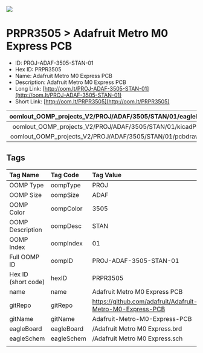 


  
![][im]
# PRPR3505 > Adafruit Metro M0 Express PCB

- ID: PROJ-ADAF-3505-STAN-01
- Hex ID: PRPR3505
- Name: Adafruit Metro M0 Express PCB
- Description: Adafruit Metro M0 Express PCB
- Long Link: [http://oom.lt/PROJ-ADAF-3505-STAN-01](http://oom.lt/PROJ-ADAF-3505-STAN-01)
- Short Link: [http://oom.lt/PRPR3505](http://oom.lt/PRPR3505)
  

|oomlout_OOMP_projects_V2/PROJ/ADAF/3505/STAN/01/eagleImage.png|oomlout_OOMP_projects_V2/PROJ/ADAF/3505/STAN/01/eagleSchemImage.png|oomlout_OOMP_projects_V2/PROJ/ADAF/3505/STAN/01/kicadPcb3dFront.png|oomlout_OOMP_projects_V2/PROJ/ADAF/3505/STAN/01/kicadPcb3dBack.png|
| :---: | :---: | :---: | :---: |
|oomlout_OOMP_projects_V2/PROJ/ADAF/3505/STAN/01/kicadPcb3d.png|oomlout_OOMP_projects_V2/PROJ/ADAF/3505/STAN/01/bomBack.png|oomlout_OOMP_projects_V2/PROJ/ADAF/3505/STAN/01/bomFront.png|oomlout_OOMP_projects_V2/PROJ/ADAF/3505/STAN/01/pcbdraw.svg|
|oomlout_OOMP_projects_V2/PROJ/ADAF/3505/STAN/01/pcbdrawBack.svg||||

## Tags
  

|Tag Name|Tag Code|Tag Value|
| :--- | :--- | :--- |
|OOMP Type|oompType|PROJ|
|OOMP Size|oompSize|ADAF|
|OOMP Color|oompColor|3505|
|OOMP Description|oompDesc|STAN|
|OOMP Index|oompIndex|01|
|Full OOMP ID|oompID|PROJ-ADAF-3505-STAN-01|
|Hex ID (short code)|hexID|PRPR3505|
|name|name|Adafruit Metro M0 Express PCB|
|gitRepo|gitRepo|https://github.com/adafruit/Adafruit-Metro-M0-Express-PCB|
|gitName|gitName|Adafruit-Metro-M0-Express-PCB|
|eagleBoard|eagleBoard|/Adafruit Metro M0 Express.brd|
|eagleSchem|eagleSchem|/Adafruit Metro M0 Express.sch|
||||



[im]: PROJ/ADAF/3505/STAN/01/kicadPcb3d_450.png
